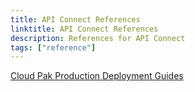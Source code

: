 ```yaml
---
title: API Connect References
linktitle: API Connect References
description: References for API Connect
tags: ["reference"]
---
```


[Cloud Pak Production Deployment Guides](https://production-gitops.dev/)